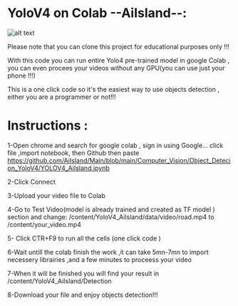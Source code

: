 # YoloV4 on Colab --AiIsland--:

![alt text](https://cdn.analyticsvidhya.com/wp-content/uploads/2018/12/Screenshot-from-2018-11-29-13-03-17.png)

Please note that you can clone this project for educational purposes only !!!

With this code you can run entire Yolo4 pre-trained model in google Colab , you can even procees your videos without any GPU(you can use just your phone !!!)

This is a one click code so it's the easiest way to use objects detection , either you are a programmer or not!!!
# Instructions :

1-Open chrome and search for google colab , sign in using Google... click file ,import notebook, then Github then paste https://github.com/AiIsland/Main/blob/main/Computer_Vision/Object_Detecion_YoloV4/YOLOV4_AiIsland.ipynb 

2-Click Connect

3-Upload your video file to Colab 

4-Go to Test Video(model is already trained and created as TF model ) section and change:
   /content/YoloV4_AiIsland/data/video/road.mp4 to /content/your_video.mp4
   
5- Click CTR+F9 to run all the cells (one click code )

6-Wait untill the colab finish the work ,it can take 5mn-7mn to import necessery librairies ,and a few minutes to proceess your video

7-When it will be finished you will find your result in /content/YoloV4_AiIsland/Detection

8-Download your file and enjoy objects detection!!!
